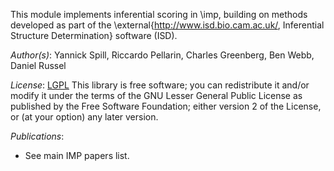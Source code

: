 This module implements inferential scoring in \imp, building on methods
developed as part of the
\external{http://www.isd.bio.cam.ac.uk/, Inferential Structure
Determination} software (ISD).

_Author(s)_: Yannick Spill, Riccardo Pellarin, Charles Greenberg, Ben Webb, Daniel Russel

_License_: [LGPL](http://www.gnu.org/licenses/old-licenses/lgpl-2.1.html)
This library is free software; you can redistribute it and/or
modify it under the terms of the GNU Lesser General Public
License as published by the Free Software Foundation; either
version 2 of the License, or (at your option) any later version.

_Publications_:
 - See main IMP papers list.

